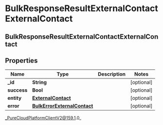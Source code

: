 # BulkResponseResultExternalContactExternalContact

## BulkResponseResultExternalContactExternalContact

## Properties

|Name | Type | Description | Notes|
|------------ | ------------- | ------------- | -------------|
| **_id** | **String** |  | [optional] |
| **success** | **Bool** |  | [optional] |
| **entity** | [**ExternalContact**](ExternalContact) |  | [optional] |
| **error** | [**BulkErrorExternalContact**](BulkErrorExternalContact) |  | [optional] |



_PureCloudPlatformClientV2@159.1.0_
